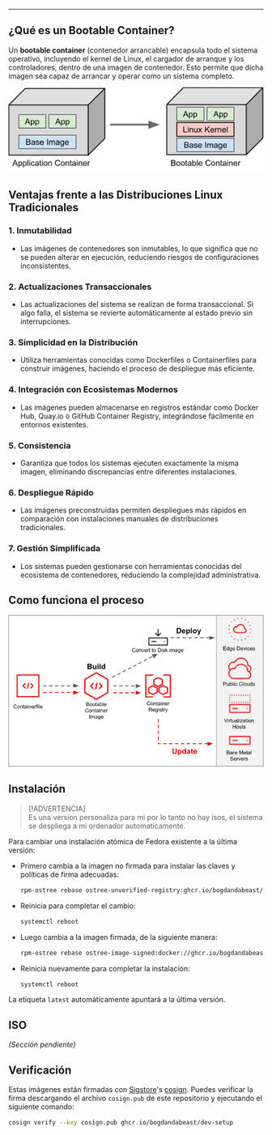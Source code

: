 
---

## ¿Qué es un Bootable Container?

Un **bootable container** (contenedor arrancable) encapsula todo el sistema operativo, incluyendo el kernel de Linux, el cargador de arranque y los controladores, dentro de una imagen de contenedor. Esto permite que dicha imagen sea capaz de arrancar y operar como un sistema completo.

![booteable contaner](image.png)

## Ventajas frente a las Distribuciones Linux Tradicionales

### 1. **Inmutabilidad**
   - Las imágenes de contenedores son inmutables, lo que significa que no se pueden alterar en ejecución, reduciendo riesgos de configuraciones inconsistentes.

### 2. **Actualizaciones Transaccionales**
   - Las actualizaciones del sistema se realizan de forma transaccional. Si algo falla, el sistema se revierte automáticamente al estado previo sin interrupciones.

### 3. **Simplicidad en la Distribución**
   - Utiliza herramientas conocidas como Dockerfiles o Containerfiles para construir imágenes, haciendo el proceso de despliegue más eficiente.

### 4. **Integración con Ecosistemas Modernos**
   - Las imágenes pueden almacenarse en registros estándar como Docker Hub, Quay.io o GitHub Container Registry, integrándose fácilmente en entornos existentes.

### 5. **Consistencia**
   - Garantiza que todos los sistemas ejecuten exactamente la misma imagen, eliminando discrepancias entre diferentes instalaciones.

### 6. **Despliegue Rápido**
   - Las imágenes preconstruidas permiten despliegues más rápidos en comparación con instalaciones manuales de distribuciones tradicionales.

### 7. **Gestión Simplificada**
   - Los sistemas pueden gestionarse con herramientas conocidas del ecosistema de contenedores, reduciendo la complejidad administrativa.




## Como funciona el proceso

![como funciona](image-1.png)

## Instalación

> [!ADVERTENCIA]  
> Es una version personaliza para mi por lo tanto no hay isos, el sistema se despliega a mi ordenador automaticamente.

Para cambiar una instalación atómica de Fedora existente a la última versión:

- Primero cambia a la imagen no firmada para instalar las claves y políticas de firma adecuadas:
  ```bash
  rpm-ostree rebase ostree-unverified-registry:ghcr.io/bogdandabeast/devsetup-nvidia-open:latest
  ```
- Reinicia para completar el cambio:
  ```bash
  systemctl reboot
  ```
- Luego cambia a la imagen firmada, de la siguiente manera:
  ```bash
  rpm-ostree rebase ostree-image-signed:docker://ghcr.io/bogdandabeast/devsetup-nvidia-open:latest
  ```
- Reinicia nuevamente para completar la instalación:
  ```bash
  systemctl reboot
  ```

La etiqueta `latest` automáticamente apuntará a la última versión.

## ISO

*(Sección pendiente)*

## Verificación

Estas imágenes están firmadas con [Sigstore](https://www.sigstore.dev/)'s [cosign](https://github.com/sigstore/cosign). Puedes verificar la firma descargando el archivo `cosign.pub` de este repositorio y ejecutando el siguiente comando:

```bash
cosign verify --key cosign.pub ghcr.io/bogdandabeast/dev-setup
```
